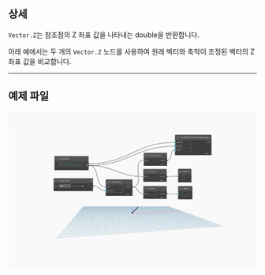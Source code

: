 ## 상세
`Vector.Z`는 참조점의 Z 좌표 값을 나타내는 double을 반환합니다.

아래 예에서는 두 개의 `Vector.Z` 노드를 사용하여 원래 벡터와 축척이 조정된 벡터의 Z 좌표 값을 비교합니다.

___
## 예제 파일

![Vector.Z](./Autodesk.DesignScript.Geometry.Vector.Z_img.jpg)
